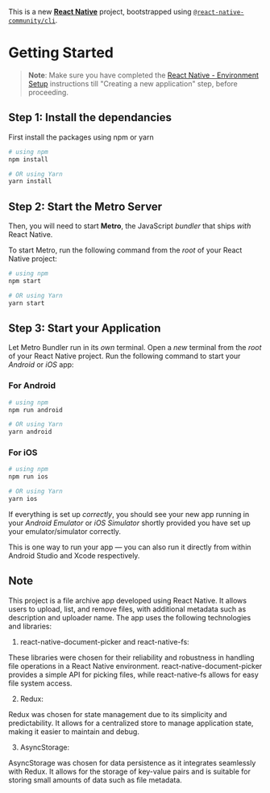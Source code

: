 This is a new [**React Native**](https://reactnative.dev) project, bootstrapped using [`@react-native-community/cli`](https://github.com/react-native-community/cli).

# Getting Started

> **Note**: Make sure you have completed the [React Native - Environment Setup](https://reactnative.dev/docs/environment-setup) instructions till "Creating a new application" step, before proceeding.

## Step 1: Install the dependancies

First install the packages using npm or yarn

```bash
# using npm
npm install

# OR using Yarn
yarn install
```

## Step 2: Start the Metro Server

Then, you will need to start **Metro**, the JavaScript _bundler_ that ships _with_ React Native.

To start Metro, run the following command from the _root_ of your React Native project:

```bash
# using npm
npm start

# OR using Yarn
yarn start
```

## Step 3: Start your Application

Let Metro Bundler run in its _own_ terminal. Open a _new_ terminal from the _root_ of your React Native project. Run the following command to start your _Android_ or _iOS_ app:

### For Android

```bash
# using npm
npm run android

# OR using Yarn
yarn android
```

### For iOS

```bash
# using npm
npm run ios

# OR using Yarn
yarn ios
```

If everything is set up _correctly_, you should see your new app running in your _Android Emulator_ or _iOS Simulator_ shortly provided you have set up your emulator/simulator correctly.

This is one way to run your app — you can also run it directly from within Android Studio and Xcode respectively.

## Note

This project is a file archive app developed using React Native. It allows users to upload, list, and remove files, with additional metadata such as description and uploader name. The app uses the following technologies and libraries:

1. react-native-document-picker and react-native-fs:

These libraries were chosen for their reliability and robustness in handling file operations in a React Native environment. react-native-document-picker provides a simple API for picking files, while react-native-fs allows for easy file system access.

2. Redux:

Redux was chosen for state management due to its simplicity and predictability. It allows for a centralized store to manage application state, making it easier to maintain and debug.

3. AsyncStorage:

AsyncStorage was chosen for data persistence as it integrates seamlessly with Redux. It allows for the storage of key-value pairs and is suitable for storing small amounts of data such as file metadata.
